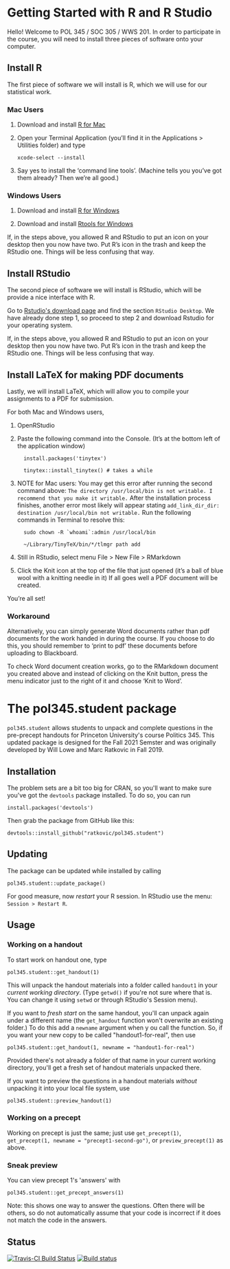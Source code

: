# Getting Started with R and R Studio

Hello! Welcome to POL 345 / SOC 305 / WWS 201. In order to participate in the course, you will need to install three pieces of software onto your computer.

## Install R

The first piece of software we will install is R, which we will use for our statistical work.

### Mac Users

1. Download and install [R for Mac](https://cran.rstudio.com/bin/macosx/base/R-4.1.1.pkg)

2. Open your Terminal Application (you’ll find it in the Applications > Utilities folder) and type

   `xcode-select --install`

3. Say yes to install the ‘command line tools’. (Machine tells you you’ve got them already? Then we’re all good.)

### Windows Users

1. Download and install [R for Windows](https://cran.rstudio.com/bin/windows/base/R-4.1.1-win.exe)

2. Download and install [Rtools for Windows](https://cran.rstudio.com/bin/windows/Rtools/rtools40v2-x86_64.exe)

If, in the steps above, you allowed R and RStudio to put an icon on your desktop then you now have two. Put R’s icon in
the trash and keep the RStudio one. Things will be less confusing that way.

## Install RStudio

The second piece of software we will install is RStudio, which will be provide a nice interface with R.

Go to [Rstudio's download page](https://www.rstudio.com/products/rstudio/download/) and find the section `RStudio Desktop`.  We have already done step 1, so proceed to step 2 and download Rstudio for your operating system.

If, in the steps above, you allowed R and RStudio to put an icon on your desktop then you now have two. Put R’s icon in
the trash and keep the RStudio one. Things will be less confusing that way.

## Install LaTeX for making PDF documents

Lastly, we will install LaTeX, which will allow you to compile your assignments to a PDF for submission.

For both Mac and Windows users,

1. OpenRStudio

2. Paste the following command into the Console. (It’s at the bottom left of the application window)

         install.packages('tinytex') 
         
         tinytex::install_tinytex() # takes a while

3. NOTE for Mac users: You may get this error after running the second command above: `The directory /usr/local/bin is not writable. I recommend that you make it writable.` After the installation process finishes, another error most likely will appear stating `add_link_dir_dir: destination /usr/local/bin not writable.` Run the following commands in Terminal to resolve this:

         sudo chown -R `whoami`:admin /usr/local/bin 
         
         ~/Library/TinyTeX/bin/*/tlmgr path add

4. Still in RStudio, select menu File > New File > RMarkdown
5. Click the Knit icon at the top of the file that just opened (it’s a ball of blue wool with a knitting needle in it) If all goes well a PDF document will be created.

You’re all set!

### Workaround

Alternatively, you can simply generate Word documents rather than pdf documents for the work handed in during the course. If you choose to do this, you should remember to ‘print to pdf’ these documents before uploading to Blackboard.

To check Word document creation works, go to the RMarkdown document you created above and instead of clicking on the Knit button, press the menu indicator just to the right of it and choose ‘Knit to Word’.

# The pol345.student package

`pol345.student` allows students to unpack and complete questions
in the pre-precept handouts for Princeton University's course 
Politics 345.  This updated package is designed for the Fall 2021
Semster and was originally developed by Will Lowe and Marc Ratkovic 
in Fall 2019.

## Installation

The problem sets are a bit too big for CRAN, so you'll want to
make sure you've got the `devtools` package installed.  To do so, you can run

    install.packages('devtools')


Then grab the package from GitHub like this:

    devtools::install_github("ratkovic/pol345.student")

## Updating

The package can be updated while installed by calling 

    pol345.student::update_package()
    
For good measure, now *restart* your R session. In RStudio use the menu: 
`Session > Restart R`.

## Usage

### Working on a handout

To start work on handout one, type
```
pol345.student::get_handout(1)
```
This will unpack the handout materials into a folder called
`handout1` in your *current working directory*.
(Type `getwd()` if you're not sure where that is. 
You can change it using `setwd` or through RStudio's 
Session menu).

If you want to *fresh start* on the same handout, you'll can unpack 
again under a different name (the `get_handout` function won't
overwrite an existing folder.) To do this add a 
`newname` argument when y ou call the function. So, if you want 
your new copy to be called "handout1-for-real", then use 
```
pol345.student::get_handout(1, newname = "handout1-for-real")
```
Provided there's not already a folder of that name in your 
current working directory, you'll get a fresh set of 
handout materials unpacked there.

If you want to preview the questions in a handout materials *without* 
unpacking it into your local file system, use
```
pol345.student::preview_handout(1)
```

### Working on a precept

Working on precept is just the same; just use
`get_precept(1)`, 
`get_precept(1, newname = "precept1-second-go")`, or 
`preview_precept(1)` as above.

### Sneak preview

You can view precept 1's 'answers' with
```{r}
pol345.student::get_precept_answers(1)
```
Note: this shows one way to answer the questions. Often 
there will be others, so do not automatically assume that 
your code is incorrect if it does not match the code in the 
answers.

## Status

[![Travis-CI Build Status](https://travis-ci.org/conjugateprior/pol345.student.svg?branch=master)](https://travis-ci.org/conjugateprior/pol345.student) [![Build status](https://ci.appveyor.com/api/projects/status/rfj426c7ddq4ni72?svg=true)](https://ci.appveyor.com/project/conjugateprior/pol345-student)
